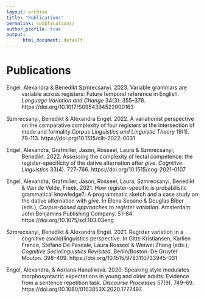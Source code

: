 ```yaml
---
layout: archive
title: "Publications"
permalink: /publications/
author_profile: true
output:
      html_document: default
---
```


Publications
======
<div style="text-indent: -40px; padding-left: 40px;">
      <p>Engel, Alexandra & Benedikt Szmrecsanyi. 2023. Variable grammars are variable across registers: Future temporal reference in English. <em>Language Variation and Change</em> 34(3). 355–378. https://doi.org/10.1017/S0954394522000163</p>
      <p>Szmrecsanyi, Benedikt & Alexandra Engel. 2022. A variationist perspective on the comparative complexity of four registers at the intersection of mode and formality.<em>Corpus Linguistics and Linguistic Theory</em> 19(1). 79-113. https://doi.org/10.1515/cllt-2022-0031</p>
      <p>Engel, Alexandra, Grafmiller, Jason, Rosseel, Laura & Szmrecsanyi, Benedikt. 2022. Assessing the complexity of lectal competence: the register-specificity of the dative alternation after <em>give</em>. <em>Cognitive Linguistics</em> 33(4). 727-766. https://doi.org/10.1515/cog-2021-0107</p>
      <p>Engel, Alexandra, Grafmiller, Jason, Rosseel, Laura, Szmrecsanyi, Benedikt & Van de Velde, Freek. 2021. How register-specific is probabilistic grammatical knowledge?: A programmatic sketch and a case study on the dative alternation with <em>give</em>. In Elena Seoane & Douglas Biber (eds.), <em>Corpus-based approaches to register variation</em>. Amsterdam: John Benjamins Publishing Company. 51–84. https://doi.org/10.1075/scl.103.03eng</p>
      <p>Szmrecsanyi, Benedikt & Alexandra Engel. 2021. Register variation in a cognitive (socio)linguistics perspective. In Gitte Kristiansen, Karlien Franco, Stefano De Pascale, Laura Rosseel & Weiwei Zhang (eds.), <em>Cognitive Sociolinguistics Revisited</em>. Berlin/Boston: De Gruyter Mouton. 398–409. https://doi.org/10.1515/9783110733945-031</p>
      <p>Engel, Alexandra, & Adriana Hanulíková. 2020. Speaking style modulates morphosyntactic expectations in young and older adults: Evidence from a sentence repetition task. <em>Discourse Processes</em> 57(9). 749–69. https://doi.org/10.1080/0163853X.2020.1777497.</p>
</div>
